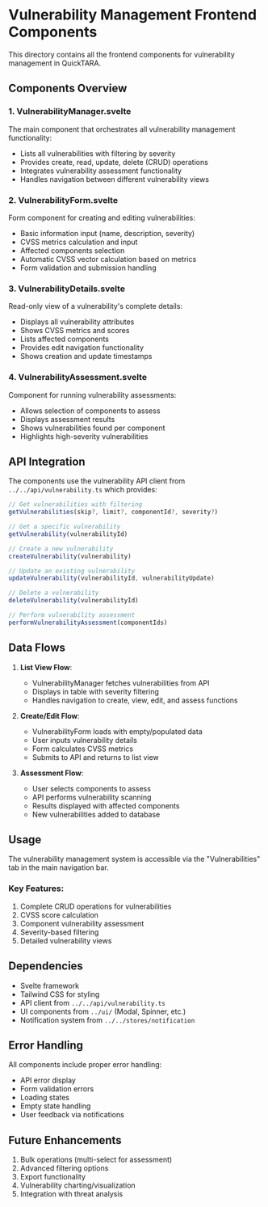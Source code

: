 # Vulnerability Management Frontend Components

This directory contains all the frontend components for vulnerability management in QuickTARA.

## Components Overview

### 1. VulnerabilityManager.svelte
The main component that orchestrates all vulnerability management functionality:
- Lists all vulnerabilities with filtering by severity
- Provides create, read, update, delete (CRUD) operations
- Integrates vulnerability assessment functionality
- Handles navigation between different vulnerability views

### 2. VulnerabilityForm.svelte
Form component for creating and editing vulnerabilities:
- Basic information input (name, description, severity)
- CVSS metrics calculation and input
- Affected components selection
- Automatic CVSS vector calculation based on metrics
- Form validation and submission handling

### 3. VulnerabilityDetails.svelte
Read-only view of a vulnerability's complete details:
- Displays all vulnerability attributes
- Shows CVSS metrics and scores
- Lists affected components
- Provides edit navigation functionality
- Shows creation and update timestamps

### 4. VulnerabilityAssessment.svelte
Component for running vulnerability assessments:
- Allows selection of components to assess
- Displays assessment results
- Shows vulnerabilities found per component
- Highlights high-severity vulnerabilities

## API Integration

The components use the vulnerability API client from `../../api/vulnerability.ts` which provides:

```typescript
// Get vulnerabilities with filtering
getVulnerabilities(skip?, limit?, componentId?, severity?)

// Get a specific vulnerability
getVulnerability(vulnerabilityId)

// Create a new vulnerability
createVulnerability(vulnerability)

// Update an existing vulnerability
updateVulnerability(vulnerabilityId, vulnerabilityUpdate)

// Delete a vulnerability
deleteVulnerability(vulnerabilityId)

// Perform vulnerability assessment
performVulnerabilityAssessment(componentIds)
```

## Data Flows

1. **List View Flow**:
   - VulnerabilityManager fetches vulnerabilities from API
   - Displays in table with severity filtering
   - Handles navigation to create, view, edit, and assess functions

2. **Create/Edit Flow**:
   - VulnerabilityForm loads with empty/populated data
   - User inputs vulnerability details
   - Form calculates CVSS metrics
   - Submits to API and returns to list view

3. **Assessment Flow**:
   - User selects components to assess
   - API performs vulnerability scanning
   - Results displayed with affected components
   - New vulnerabilities added to database

## Usage

The vulnerability management system is accessible via the "Vulnerabilities" tab in the main navigation bar.

### Key Features:
1. Complete CRUD operations for vulnerabilities
2. CVSS score calculation
3. Component vulnerability assessment
4. Severity-based filtering
5. Detailed vulnerability views

## Dependencies

- Svelte framework
- Tailwind CSS for styling
- API client from `../../api/vulnerability.ts`
- UI components from `../ui/` (Modal, Spinner, etc.)
- Notification system from `../../stores/notification`

## Error Handling

All components include proper error handling:
- API error display
- Form validation errors
- Loading states
- Empty state handling
- User feedback via notifications

## Future Enhancements

1. Bulk operations (multi-select for assessment)
2. Advanced filtering options
3. Export functionality
4. Vulnerability charting/visualization
5. Integration with threat analysis
